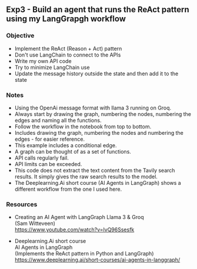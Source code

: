 ## Exp3 - Build an agent that runs the ReAct pattern using my LangGrapgh workflow

### Objective
- Implement the ReAct (Reason + Act) pattern
- Don't use LangChain to connect to the APIs
- Write my own API code
- Try to minimize LangChain use
- Update the message history outside the state and then add it to the state
  
### Notes
- Using the OpenAi message format with llama 3 running on Groq.
- Always start by drawing the graph, numbering the nodes, numbering the edges and naming all the functions.
- Follow the workflow in the notebook from top to bottom.
- Includes drawing the graph, numbering the nodes and numbering the edges - for easier reference.
- This example includes a conditional edge.
- A graph can be thought of as a set of functions.
- API calls regularly fail.
- API limits can be exceeded.
- This code does not extract the text content from the Tavily search results. It simply gives the raw search results to the model.
- The Deeplearning.Ai short course (AI Agents in LangGraph) shows a different workflow from the one I used here.

### Resources

- Creating an AI Agent with LangGraph Llama 3 & Groq<br>
(Sam Witteveen)<br>
https://www.youtube.com/watch?v=lvQ96Ssesfk<br>

- Deeplearning.Ai short course<br>
AI Agents in LangGraph<br>
(Implements the ReAct pattern in Python and LangGraph)
https://www.deeplearning.ai/short-courses/ai-agents-in-langgraph/
